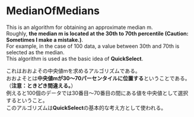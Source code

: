 # MedianOfMedians

This is an algorithm for obtaining an approximate median m.  
Roughly, **the median m is located at the 30th to 70th percentile (Caution: Sometimes I make a mistake.)**.  
For example, in the case of 100 data, a value between 30th and 70th is selected as the median.  
This algorithm is used as the basic idea of **QuickSelect**.  

これはおおよその中央値mを求めるアルゴリズムである。  
おおよそとは**中央値mが30〜70パーセンタイルに位置する**ということである。（**注意：ときどき間違える。**）  
例えると100個のデータでは30番目〜70番目の間にある値を中央値として選択するということ。  
このアルゴリズムは**QuickSelect**の基本的な考え方として使われる。
